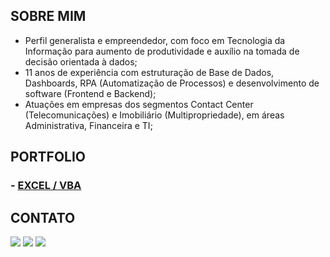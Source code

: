 ## SOBRE MIM

- Perfil generalista e empreendedor, com foco em Tecnologia da Informação para aumento de produtividade e auxílio na tomada de decisão orientada à dados;
- 11 anos de experiência com estruturação de Base de Dados, Dashboards, RPA (Automatização de Processos) e desenvolvimento de software (Frontend e Backend);
- Atuações em empresas dos segmentos Contact Center (Telecomunicações) e Imobiliário (Multipropriedade), em áreas Administrativa, Financeira e TI;

## PORTFOLIO

### - <a href="https://github.com/daiangm/portfolio/tree/main/Excel#readme">EXCEL / VBA</a>

## CONTATO

<div> 
    <a href="https://bit.ly/3o7JAHZ" target="_blank"><img src="https://img.shields.io/badge/-Whatsapp-%2325D366?style=for-the-badge&logo=WhatsApp&logoColor=white" target="_blank"></a> 
  <a href = "mailto:daiangm@gmail.com"><img src="https://img.shields.io/badge/-Email-%23333?style=for-the-badge&logo=gmail&logoColor=white" target="_blank"></a>
  <a href="https://bit.ly/3tOqqdE" target="_blank"><img src="https://img.shields.io/badge/-LinkedIn-%230077B5?style=for-the-badge&logo=linkedin&logoColor=white" target="_blank"></a> 
 
</div>
